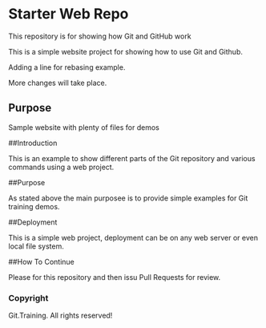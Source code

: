 # Starter Web Repo

This repository is for showing how Git and GitHub work

This is a simple website project for showing how to use Git and Github.

Adding a line for rebasing example.

More changes will take place.

## Purpose

Sample website with plenty of files for demos

##Introduction

This is an example to show different parts of the Git repository and various commands using a web project.

##Purpose

As stated above the main purposee is to provide simple examples for Git training demos.

##Deployment

This is a simple web project, deployment can be on any web server or even local file system.

##How To Continue

Please for this repository and then issu Pull Requests for review.

### Copyright

Git.Training. All rights reserved!
